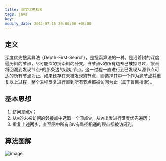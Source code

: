 ```yaml
---
title: 深度优先搜索
tags: java
key: 
modify_date: 2019-07-15 20:00:00 +08:00
---
```


## 定义
深度优先搜索算法（Depth-First-Search），是搜索算法的一种。是沿着树的深度遍历树的节点，尽可能深的搜索树的分支。当节点v的所有边都己被探寻过，搜索将回溯到发现节点v的那条边的起始节点。这一过程一直进行到已发现从源节点可达的所有节点为止。如果还存在未被发现的节点，则选择其中一个作为源节点并重复以上过程，整个进程反复进行直到所有节点都被访问为止（属于盲目搜索）。

 <!--more-->

## 基本思想
1. 访问顶点v；
2. 从v的未被访问的邻接点中选取一个顶点w，从w出发进行深度优先遍历；
3. 重复上述两步，直至图中所有和v有路径相通的顶点都被访问到。

## 算法图解
![image](https://longdeja.github.io/blog/image/深度优先算法图解.png)




